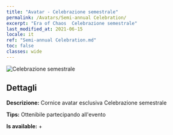 ```yaml
---
title: "Avatar - Celebrazione semestrale"
permalink: /Avatars/Semi-annual Celebration/
excerpt: "Era of Chaos  Celebrazione semestrale"
last_modified_at: 2021-06-15
locale: it
ref: "Semi-annual Celebration.md"
toc: false
classes: wide
---
```

 ![Celebrazione semestrale](/images/a/avatarFrame_50.png)

## Dettagli

 **Descrizione:** Cornice avatar esclusiva Celebrazione semestrale 

 **Tips:** Ottenibile partecipando all'evento 

 **Is available:**  + 


